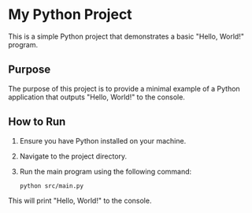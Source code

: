 # My Python Project

This is a simple Python project that demonstrates a basic "Hello, World!" program.

## Purpose

The purpose of this project is to provide a minimal example of a Python application that outputs "Hello, World!" to the console.

## How to Run

1. Ensure you have Python installed on your machine.
2. Navigate to the project directory.
3. Run the main program using the following command:

   ```
   python src/main.py
   ```

This will print "Hello, World!" to the console.